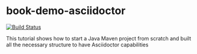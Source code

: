 # book-demo-asciidoctor

[![Build Status](https://api.travis-ci.org/cesarhernandezgt/book-demo-asciidoctor.png)](https://api.travis-ci.org/repositories/cesarhernandezgt/book-demo-asciidoctor)

This tutorial shows how to start a Java Maven project from scratch and built all the necessary structure to have Asciidoctor capabilities
